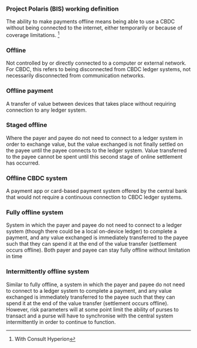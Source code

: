 ### Project Polaris (BIS) working definition
The ability to make payments offline means being able to use a CBDC without being connected to the internet, either temporarily or because of coverage limitations. 
[^1]

### Offline
Not controlled by or directly connected to a computer or external network. For 
CBDC, this refers to being disconnected from CBDC ledger systems, not 
necessarily disconnected from communication networks.

### Offline payment
A transfer of value between devices that takes place without requiring 
connection to any ledger system.

### Staged offline
Where the payer and payee do not need to connect to a ledger system in order 
to exchange value, but the value exchanged is not finally settled on the payee 
until the payee connects to the ledger system. Value transferred to the payee 
cannot be spent until this second stage of online settlement has occurred.

### Offline CBDC system
A payment app or card-based payment system offered by the central bank that 
would not require a continuous connection to CBDC ledger systems.

### Fully offline system
System in which the payer and payee do not need to connect to a ledger system
(though there could be a local on-device ledger) to complete a payment, and 
any value exchanged is immediately transferred to the payee such that they can 
spend it at the end of the value transfer (settlement occurs offline). Both payer 
and payee can stay fully offline without limitation in time

### Intermittently offline system
Similar to fully offline, a system in which the payer and payee do not need to 
connect to a ledger system to complete a payment, and any value exchanged is 
immediately transferred to the payee such that they can spend it at the end of 
the value transfer (settlement occurs offline). However, risk parameters will at 
some point limit the ability of purses to transact and a purse will have to 
synchronise with the central system intermittently in order to continue to 
function.

[^1]: With Consult Hyperion
